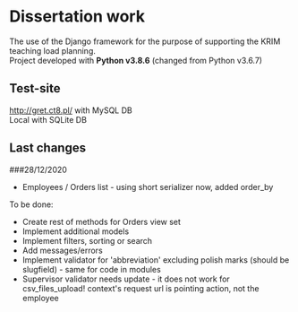 # Dissertation work

The use of the Django framework for the purpose of supporting the KRIM teaching load planning.\
Project developed with **Python v3.8.6** (changed from Python v3.6.7)

## Test-site

http://gret.ct8.pl/ with MySQL DB\
Local with SQLite DB

## Last changes
###28/12/2020

- Employees / Orders list - using short serializer now, added order_by

To be done:

- Create rest of methods for Orders view set
- Implement additional models
- Implement filters, sorting or search
- Add messages/errors
- Implement validator for 'abbreviation' excluding polish marks (should be slugfield) - same for code in modules
- Supervisor validator needs update - it does not work for csv_files_upload! 
context's request url is pointing action, not the employee
